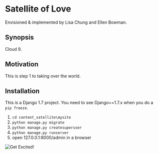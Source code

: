 # Satellite of Love

Envisioned & implemented by Lisa Chung and Ellen Bowman. 

## Synopsis

Cloud 9.

## Motivation

This is step 1 to taking over the world.

## Installation

This is a Django 1.7 project. You need to see Django==1.7.x when you do a `pip freeze`.

1. `cd content_satellite\mysite`
2. `python manage.py migrate`
3. `python manage.py createsuperuser`
4. `python manage.py runserver`
5. open 127.0.0.1:8000/admin in a browser

![Get Excited!](https://tsotniashvili.files.wordpress.com/2011/04/funny-cat-faces-2.jpg "Get Excited!")